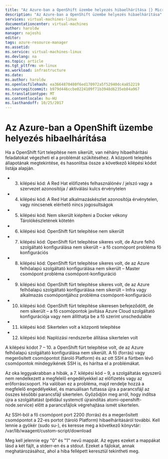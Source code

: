 ```yaml
---
title: "Az Azure-ban a OpenShift üzembe helyezés hibaelhárítása |} Microsoft Docs"
description: "Az Azure-ban a OpenShift üzembe helyezés hibaelhárítása"
services: virtual-machines-linux
documentationcenter: virtual-machines
author: haroldw
manager: najoshi
editor: 
tags: azure-resource-manager
ms.assetid: 
ms.service: virtual-machines-linux
ms.devlang: na
ms.topic: article
ms.tgt_pltfrm: vm-linux
ms.workload: infrastructure
ms.date: 
ms.author: haroldw
ms.openlocfilehash: ea3664870480f6ed170972a5f52940dc4a852219
ms.sourcegitcommit: b979d446ccbe0224109f71b3948d6235eb04a967
ms.translationtype: MT
ms.contentlocale: hu-HU
ms.lasthandoff: 10/25/2017
---
```

# <a name="troubleshooting-openshift-deployment-in-azure"></a>Az Azure-ban a OpenShift üzembe helyezés hibaelhárítása

Ha a OpenShift fürt telepítése nem sikerült, van néhány hibaelhárítási feladatokat végezheti el a problémát szűkítéséhez. A központi telepítés állapotának megtekintése, és hasonlítsa össze a következő kilépési kódot listája alapján.

- 3. kilépési kód: A Red Hat előfizetés felhasználónév / jelszó vagy a szervezet azonosítója / aktiválási kulcs érvénytelen
- 4. kilépési kód: A Red Hat alkalmazáskészlet azonosítója érvénytelen, vagy nincsenek elérhető nincs jogosultságok
- 5. kilépési kód: Nem sikerült kiépíteni a Docker vékony Tárolókészletének kötetén
- 6. kilépési kód: OpenShift fürt telepítése nem sikerült
- 7. kilépési kód: OpenShift fürt telepítése sikeres volt, de Azure felhő szolgáltató konfigurálása nem sikerült – a fő csomópont probléma fő konfigurációs
- 8. kilépési kód: OpenShift fürt telepítése sikeres volt, de az Azure felhőalapú szolgáltató konfigurálása nem sikerült – Master csomópont probléma csomópont-konfiguráció
- 9. kilépési kód: OpenShift fürt telepítése sikeres volt, de az Azure felhőalapú szolgáltató konfigurálása nem sikerült – Infra vagy alkalmazás csomópontjához probléma csomópont-konfiguráció
- 10. kilépési kód: OpenShift fürt telepítése sikeresen befejeződött, de nem sikerült – a fő csomópontok javítása Azure Cloud szolgáltató konfigurációja vagy nem állíthatja be a fő szerint unschedulable
- 11. kilépési kód: Sikertelen volt a központi telepítése
- 12. kilépési kód: Naplózási rendszerbe állítása sikertelen volt

A kilépési kódot 7 – 10. a OpenShift fürt telepítése volt, de az Azure felhőalapú szolgáltató konfigurálása nem sikerült. A fő (forrás) vagy megerősített csomópontot (tároló Platform) és az ott SSH a fürtben lévő csomópontok mindegyikének SSH is, és hárítsa el a problémákat.

Az oka leggyakrabban a hibák, a 7. kilépési kód – 9, a szolgáltatás egyszerű nem rendelkezett a megfelelő engedélyekkel az előfizetés vagy az erőforráscsoport. Ha valóban ez a probléma, majd rendelje hozzá a megfelelő engedélyekkel, és manuálisan futtassa újra a parancsfájl az összes későbbi parancsfájl sikertelen.
Győződjön meg arról, hogy indítsa újra a szolgáltatást (például systemctl újraindítás atomi-openshift-node.service) előtt a parancsfájlok végrehajtása ismét sikertelen.

Az SSH-ból a fő csomópont port 2200 (forrás) és a megerősített csomópontot a 22-es portot (tároló Platform) hibaelhárításáról további. Kell lennie a gyökér (sudo su-), és keresse meg a következő könyvtár: /var/lib/waagent/custom-script/download

Meg kell jelennie egy "0" és "1" nevű mappát. Az egyes ezeket a mappákat lásd a két fájlt, a stderr-en és a stdout. Ezeket a fájlokat, annak meghatározásához, ahol a hiba fellépett keresztül tekintheti meg.
